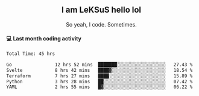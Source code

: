 <h2 align="center">I am LeKSuS hello lol</h2>
<p align="center">So yeah, I code. Sometimes.</p>

#### :computer: Last month coding activity
<!--START_SECTION:waka-->

```txt
Total Time: 45 hrs

Go                12 hrs 52 mins  ███████░░░░░░░░░░░░░░░░░░   27.43 %
Svelte            8 hrs 42 mins   ████▓░░░░░░░░░░░░░░░░░░░░   18.54 %
Terraform         7 hrs 27 mins   ████░░░░░░░░░░░░░░░░░░░░░   15.89 %
Python            3 hrs 28 mins   ██░░░░░░░░░░░░░░░░░░░░░░░   07.42 %
YAML              2 hrs 55 mins   █▓░░░░░░░░░░░░░░░░░░░░░░░   06.22 %
```

<!--END_SECTION:waka-->
